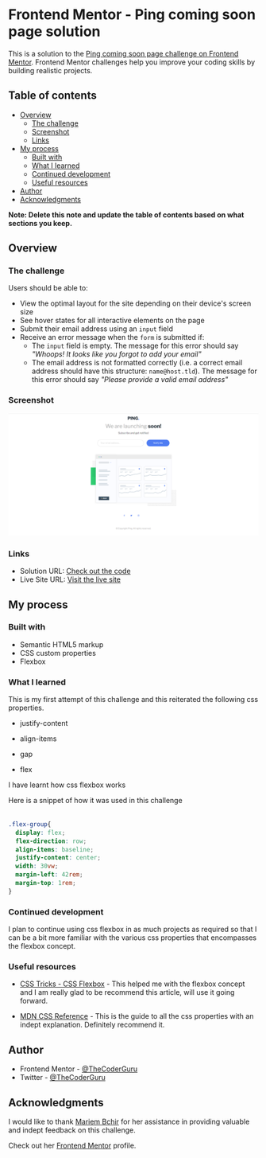 # Frontend Mentor - Ping coming soon page solution

This is a solution to the [Ping coming soon page challenge on Frontend Mentor](https://www.frontendmentor.io/challenges/ping-single-column-coming-soon-page-5cadd051fec04111f7b848da). Frontend Mentor challenges help you improve your coding skills by building realistic projects. 

## Table of contents

- [Overview](#overview)
  - [The challenge](#the-challenge)
  - [Screenshot](#screenshot)
  - [Links](#links)
- [My process](#my-process)
  - [Built with](#built-with)
  - [What I learned](#what-i-learned)
  - [Continued development](#continued-development)
  - [Useful resources](#useful-resources)
- [Author](#author)
- [Acknowledgments](#acknowledgments)

**Note: Delete this note and update the table of contents based on what sections you keep.**

## Overview

### The challenge

Users should be able to:

- View the optimal layout for the site depending on their device's screen size
- See hover states for all interactive elements on the page
- Submit their email address using an `input` field
- Receive an error message when the `form` is submitted if:
	- The `input` field is empty. The message for this error should say *"Whoops! It looks like you forgot to add your email"*
	- The email address is not formatted correctly (i.e. a correct email address should have this structure: `name@host.tld`). The message for this error should say *"Please provide a valid email address"*

### Screenshot

![](./ping-coming-soon.PNG)


### Links

- Solution URL: [Check out the code](https://github.com/TheCoderGuru/ping-coming-soon-page/)
- Live Site URL: [Visit the live site](http://ping-coming-soon-page-kappa-red.vercel.app/)

## My process

### Built with

- Semantic HTML5 markup
- CSS custom properties
- Flexbox


### What I learned

This is my first attempt of this challenge and this reiterated the following css properties.


- justify-content

- align-items

- gap

- flex


I have learnt how css flexbox works 

Here is a snippet of how it was used in this challenge


```css

.flex-group{
  display: flex;
  flex-direction: row;
  align-items: baseline;
  justify-content: center;
  width: 30vw;
  margin-left: 42rem;
  margin-top: 1rem;
}
```


### Continued development

I plan to continue using css flexbox in as much projects as required so that I can be a bit more familiar with the various css properties that encompasses the flexbox concept.


### Useful resources

- [CSS Tricks - CSS Flexbox](https://css-tricks.com/snippets/css/a-guide-to-flexbox/) - This helped me with the flexbox concept and I am really glad to be recommend this article, will use it going forward.

- [MDN CSS Reference](https://developer.mozilla.org/en-US/docs/Web/CSS) - This is the guide to all the css properties with an indept explanation. Definitely recommend it.


## Author

- Frontend Mentor - [@TheCoderGuru](https://www.frontendmentor.io/profile/TheCoderGuru)
- Twitter - [@TheCoderGuru](https://www.twitter.com/TheCoderGuru)


## Acknowledgments

I would like to thank [Mariem Bchir](https://github.com/Mabchir) for her assistance in providing valuable and indept feedback on this challenge.

Check out her [Frontend Mentor](https://www.frontendmentor.io/profile/Mabchir) profile.
